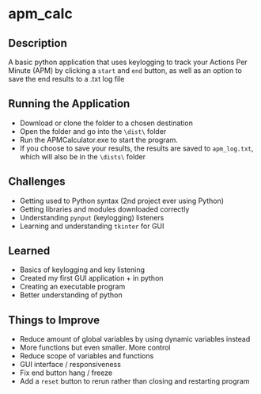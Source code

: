 # apm_calc

## Description
A basic python application that uses keylogging to track your Actions Per Minute (APM) by clicking a `start` and `end` button, as well as an option to save the end results to a .txt log file

## Running the Application
- Download or clone the folder to a chosen destination
- Open the folder and go into the `\dist\` folder
- Run the APMCalculator.exe to start the program.
- If you choose to save your results, the results are saved to `apm_log.txt`, which will also be in the `\dists\` folder

## Challenges
- Getting used to Python syntax (2nd project ever using Python)
- Getting libraries and modules downloaded correctly
- Understanding `pynput` (keylogging) listeners 
- Learning and understanding `tkinter` for GUI 

## Learned
- Basics of keylogging and key listening
- Created my first GUI application + in python
- Creating an executable program
- Better understanding of python

## Things to Improve
- Reduce amount of global variables by using dynamic variables instead
- More functions but even smaller. More control
- Reduce scope of variables and functions
- GUI interface / responsiveness
- Fix end button hang / freeze
- Add a `reset` button to rerun rather than closing and restarting program